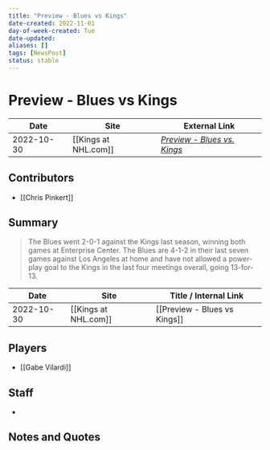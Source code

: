 ```yaml
---
title: "Preview - Blues vs Kings"
date-created: 2022-11-01
day-of-week-created: Tue
date-updated: 
aliases: []
tags: [NewsPost]
status: stable
---
```


# Preview - Blues vs Kings

| Date       | Site                 | External Link                                                                                                         |
| ---------- | -------------------- | --------------------------------------------------------------------------------------------------------------------- |
| 2022-10-30 | [[Kings at NHL.com]] | [*Preview - Blues vs. Kings*](https://www.nhl.com/blues/news/st-louis-blues-los-angeles-kings-game-preview/c-337014638) |

## Contributors
- [[Chris Pinkert]]


## Summary
> The Blues went 2-0-1 against the Kings last season, winning both games at Enterprise Center. The Blues are 4-1-2 in their last seven games against Los Angeles at home and have not allowed a power-play goal to the Kings in the last four meetings overall, going 13-for-13.

| Date       | Site                 | Title / Internal Link        |
| ---------- | -------------------- | ---------------------------- |
| 2022-10-30 | [[Kings at NHL.com]] | [[Preview - Blues vs Kings]] |

## Players
- [[Gabe Vilardi]]


## Staff
- 


## Notes and Quotes
> 

